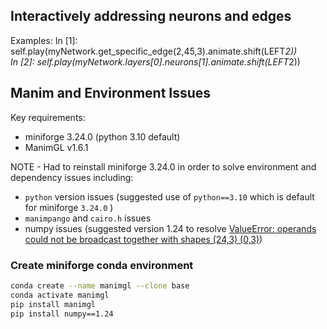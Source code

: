 ## Interactively addressing neurons and edges
  
Examples:
In [1]: self.play(myNetwork.get_specific_edge(2,45,3).animate.shift(LEFT*2))                                                   
In [2]: self.play(myNetwork.layers[0].neurons[1].animate.shift(LEFT*2))

## Manim and Environment Issues
  
Key requirements:
- miniforge 3.24.0 (python 3.10 default)
- ManimGL v1.6.1
  
NOTE - Had to reinstall miniforge 3.24.0 in order to solve environment and dependency issues including:
- `python` version issues (suggested use of `python==3.10` which is default for miniforge `3.24.0` )
- `manimpango` and `cairo.h` issues
- numpy issues (suggested version 1.24 to resolve [ValueError: operands could not be broadcast together with shapes (24,3) (0,3)](https://github.com/3b1b/manim/issues/2053#top))
  
### Create miniforge conda environment

```zsh
conda create --name manimgl --clone base
conda activate manimgl
pip install manimgl
pip install numpy==1.24
```